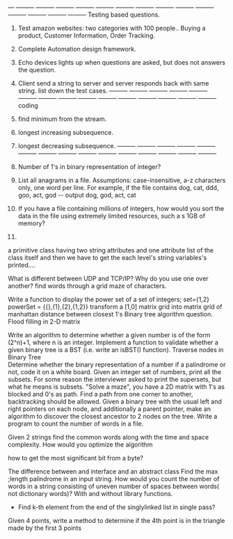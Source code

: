 

— ——— ——— ——— ——— ——— ——— ——— ——— ——— ——— ——— ——— ——— ——— 
Testing based questions. 
1. Test amazon websites: two categories with 100 people.. Buying a product, Customer Information, Order Tracking. 
2. Complete Automation design framework.
3. Echo devices lights up when questions are asked, but does not answers the question. 
4. Client send a string to server and server responds back with same string. list down the test cases. 
——— ——— ——— ——— ——— ——— ——— ——— ——— ——— ——— ——— ——— ——— ——— 
coding 
1. find minimum from the stream. 
2. longest increasing subsequence. 
3. longest decreasing subsequence. 
——— ——— ——— ——— ——— ——— ——— ——— ——— ——— ——— ——— ——— ——— ——— 

1. Number of 1's in binary representation of integer?
2. List all anagrams in a file. Assumptions: case-insensitive, a-z characters only, one word per line. For example, if the file contains dog, cat, ddd, goo, act, god -- output dog, god, act, cat
3. If you have a file containing millions of integers, how would you sort the data in the file using extremely limited resources, such a s 1GB of memory?
4. 

a primitive class having two string attributes and one attribute list of the class itself and then we have to get the each level's string variables's printed....




What is different between UDP and TCP/IP? Why do you use one over another?
find words through a grid maze of characters.



Write a function to display the power set of a set of integers; set={1,2} powerSet = {{},{1},{2},{1,2}}
transform a [1,0] matrix grid into matrix grid of manhattan distance between closest 1's
Binary tree algorithm question.
Flood filling in 2-D matrix


Write an algorithm to determine whether a given number is of the form (2^n)+1, where n is an integer.
Implement a function to validate whether a given binary tree is a BST (i.e. write an isBST() function).
Traverse nodes in Binary Tree   
Determine whether the binary representation of a number if a palindrome or not, code it on a white board.
Given an integer set of numbers, print all the subsets. For some reason the interviewer asked to print the supersets, but what he means is subsets.
"Solve a maze", you have a 2D matrix with 1's as blocked and 0's as path. Find a path from one corner to another, backtracking should be allowed.
Given a binary tree with the usual left and right pointers on each node, and additionally a parent pointer, make an algorithm to discover the closest ancestor to 2 nodes on the tree.
Write a program to count the number of words in a file.

Given 2 strings find the common words along with the time and space complexity. How would you optimize the algorithm

how to get the most significant bit from a byte?

The difference between and interface and an abstract class
Find the max ;length palindrome in an input string.
How would you count the number of words in a string consisting of uneven number of spaces between words( not dictionary words)? With and without library functions.

- Find k-th element from the end of the singlylinked list in single pass?

Given 4 points, write a method to determine if the 4th point is in the triangle made by the first 3 points














